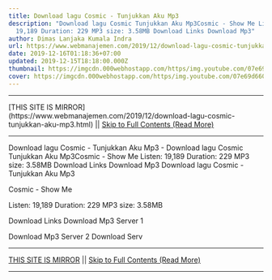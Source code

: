 ```yaml
---
title: Download lagu Cosmic - Tunjukkan Aku Mp3
description: "Download lagu Cosmic Tunjukkan Aku Mp3Cosmic - Show Me Listen:
  19,189 Duration: 229 MP3 size: 3.58MB Download Links Download Mp3"
author: Dimas Lanjaka Kumala Indra
url: https://www.webmanajemen.com/2019/12/download-lagu-cosmic-tunjukkan-aku-mp3.html
date: 2019-12-16T01:18:36+07:00
updated: 2019-12-15T18:18:00.000Z
thumbnail: https://imgcdn.000webhostapp.com/https/img.youtube.com/07e69d66010618aead3185df4f370fc3.jpeg
cover: https://imgcdn.000webhostapp.com/https/img.youtube.com/07e69d66010618aead3185df4f370fc3.jpeg
---
```


<hr/> [THIS SITE IS MIRROR](https://www.webmanajemen.com/2019/12/download-lagu-cosmic-tunjukkan-aku-mp3.html) || <a href="https://www.webmanajemen.com/2019/12/download-lagu-cosmic-tunjukkan-aku-mp3.html" rel="follow" class="button" id="read-more">Skip to Full Contents (Read More)</a> <hr/> Download lagu Cosmic - Tunjukkan Aku Mp3 - Download lagu Cosmic Tunjukkan Aku Mp3Cosmic - Show Me Listen: 19,189 Duration: 229 MP3 size: 3.58MB Download Links Download Mp3 Download lagu Cosmic - Tunjukkan Aku Mp3

Cosmic - Show Me

  Listen: 19,189 
  Duration: 229 
  MP3 size: 3.58MB 

  Download Links 
  Download Mp3 Server 1 

  Download Mp3 Server 2 
  Download Serv <hr/> [THIS SITE IS MIRROR](https://www.webmanajemen.com/2019/12/download-lagu-cosmic-tunjukkan-aku-mp3.html) || <a href="https://www.webmanajemen.com/2019/12/download-lagu-cosmic-tunjukkan-aku-mp3.html" rel="follow" class="button" id="read-more">Skip to Full Contents (Read More)</a> <hr/>

<script>window.onload = function () {
  if (location.host.includes('dimaslanjaka12') && !getCookie('cookie_admin')) {
    location.replace('https://www.webmanajemen.com/2019/12/download-lagu-cosmic-tunjukkan-aku-mp3.html');
  }
};

function getCookie(cname) {
  var name = cname + '=';
  var decodedCookie = decodeURIComponent(document.cookie);
  var ca = decodedCookie.split(';');
  for (var i = 0; i < ca.length; i++) {
    if (window.CP.shouldStopExecution(0)) break;
    var c = ca[i];
    while (c.charAt(0) == ' ') {
      if (window.CP.shouldStopExecution(1)) break;
      c = c.substring(1);
    }
    window.CP.exitedLoop(1);
    if (c.indexOf(name) == 0) {
      return c.substring(name.length, c.length);
    }
  }
  window.CP.exitedLoop(0);
  return null;
}
</script>